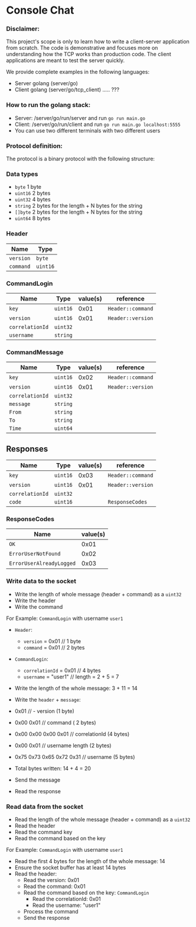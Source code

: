 # Console Chat

### Disclaimer:

This project's scope is only to learn how to write a client-server application from scratch.
The code is demonstrative and focuses more on understanding how the TCP works than production code.
The client applications are meant to test the server quickly.

We provide complete examples in the following languages:

- Server golang (server/go)
- Client golang (server/go/tcp_client)
  ..... ???

### How to run the golang stack:

- Server: /server/go/run/server and run `go run main.go`
- Client: /server/go/run/client and run `go run main.go localhost:5555`
- You can use two different terminals with two different users

### Protocol definition:

The protocol is a binary protocol with the following structure:

### Data types

- `byte` 1 byte
- `uint16` 2 bytes
- `uint32` 4 bytes
- `string` 2 bytes for the length + N bytes for the string
- `[]byte` 2 bytes for the length + N bytes for the string
- `uint64` 8 bytes

### Header

| Name      | Type     |
|-----------|----------|
| `version` | `byte`   | 
| `command` | `uint16` |

### CommandLogin

| Name            | Type     | value(s) | reference         |
|-----------------|----------|----------|-------------------|
| `key`           | `uint16` | 0x01     | `Header::command` |
| `version`       | `uint16` | 0x01     | `Header::version` |
| `correlationId` | `uint32` |          |                   |
| `username`      | `string` |          |                   |

### CommandMessage

| Name            | Type     | value(s) | reference         |
|-----------------|----------|----------|-------------------|
| `key`           | `uint16` | 0x02     | `Header::command` |
| `version`       | `uint16` | 0x01     | `Header::version` |
| `correlationId` | `uint32` |          |                   |
| `message`       | `string` |          |                   |
| `From`          | `string` |          |                   |
| `To`            | `string` |          |                   |
| `Time`          | `uint64` |          |                   |

## Responses

| Name            | Type     | value(s) | reference         |
|-----------------|----------|----------|-------------------|
| `key`           | `uint16` | 0x03     | `Header::command` |
| `version`       | `uint16` | 0x01     | `Header::version` |
| `correlationId` | `uint32` |          |                   |
| `code`          | `uint16` |          | `ResponseCodes`   |

### ResponseCodes

| Name                     | value(s) | 
|--------------------------|----------|
| `OK`                     | 0x01     |
| `ErrorUserNotFound`      | 0x02     |
| `ErrorUserAlreadyLogged` | 0x03     |


### Write data to the socket

- Write the length of whole message (header + command) as a `uint32`
- Write the header
- Write the command

For Example: `CommandLogin` with username `user1`

- `Header`:
  - `version` = 0x01 // 1 byte
  - `command` = 0x01 // 2 bytes
- `CommandLogin`:
  - `correlationId` = 0x01 // 4 bytes
  - `username` = "user1" // length = 2 + 5 = 7

- Write the length of the whole message: 3 + 11  = 14
- Write the `header` + `message`:
- 0x01 //  - version  (1 byte)
- 0x00 0x01  // command ( 2 bytes)
- 0x00 0x00 0x00 0x01  // correlationId (4 bytes) 
- 0x00 0x01 // username length  (2 bytes)
- 0x75 0x73 0x65 0x72 0x31 // username (5 bytes)
- Total bytes written: 14 + 4 = 20
- Send the message
- Read the response

### Read data from the socket

- Read the length of the whole message (header + command) as a `uint32`
- Read the header
- Read the command key 
- Read the command based on the key

For Example: `CommandLogin` with username `user1`

- Read the first 4 bytes for the length of the whole message: 14
- Ensure the socket buffer has at least 14 bytes
- Read the header:
  - Read the version: 0x01
  - Read the command: 0x01
  - Read the command based on the key: `CommandLogin`
    - Read the correlationId: 0x01
    - Read the username: "user1"
  - Process the command
  - Send the response



 


      





